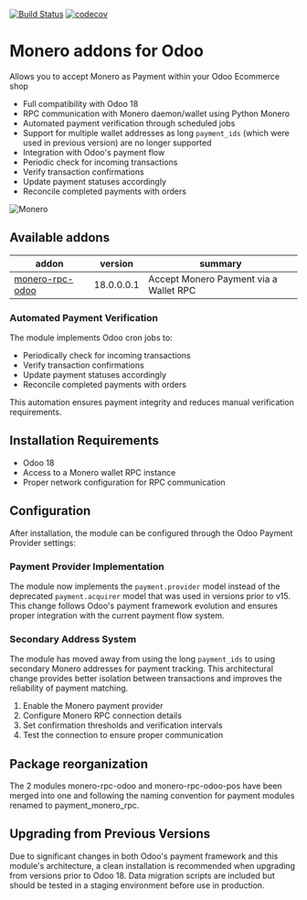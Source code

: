 [![Build Status](https://api.travis-ci.com/t-900-a/moneroodoo.svg?branch=main)](https://travis-ci.com/t-900-a/moneroodoo)
[![codecov](https://codecov.io/gh/t-900-a/moneroodoo/branch/main/graph/badge.svg?token=10S5GGNRHH)](https://codecov.io/gh/t-900-a/moneroodoo)

# Monero addons for Odoo

Allows you to accept Monero as Payment within your Odoo Ecommerce shop

- Full compatibility with Odoo 18
- RPC communication with Monero daemon/wallet using Python Monero
- Automated payment verification through scheduled jobs
- Support for multiple wallet addresses as long `payment_ids` (which were used in previous version) are no longer supported
- Integration with Odoo's payment flow
- Periodic check for incoming transactions
- Verify transaction confirmations
- Update payment statuses accordingly
- Reconcile completed payments with orders

![Monero](https://raw.githubusercontent.com/t-900-a/moneroodoo/dev/monero-rpc-odoo/static/src/img/logo.png)

Available addons
----------------
|  addon | version  | summary  |
|---|---|---|
|  [monero-rpc-odoo](monero-rpc-odoo/) |  18.0.0.0.1 |  Accept Monero Payment via a Wallet RPC |

### Automated Payment Verification

The module implements Odoo cron jobs to:

- Periodically check for incoming transactions
- Verify transaction confirmations
- Update payment statuses accordingly
- Reconcile completed payments with orders

This automation ensures payment integrity and reduces manual verification requirements.

## Installation Requirements

- Odoo 18
- Access to a Monero wallet RPC instance
- Proper network configuration for RPC communication

## Configuration

After installation, the module can be configured through the Odoo Payment Provider settings:

### Payment Provider Implementation

The module now implements the `payment.provider` model instead of the deprecated `payment.acquirer` model that was used in versions prior to v15. This change follows Odoo's payment framework evolution and ensures proper integration with the current payment flow system.

### Secondary Address System

The module has moved away from using the long `payment_ids` to using secondary Monero addresses for payment tracking. This architectural change provides better isolation between transactions and improves the reliability of payment matching.
1. Enable the Monero payment provider
2. Configure Monero RPC connection details
3. Set confirmation thresholds and verification intervals
4. Test the connection to ensure proper communication

## Package reorganization

The 2 modules monero-rpc-odoo and monero-rpc-odoo-pos have been merged into one and following the naming convention for payment modules renamed to payment_monero_rpc.

## Upgrading from Previous Versions

Due to significant changes in both Odoo's payment framework and this module's architecture, a clean installation is recommended when upgrading from versions prior to Odoo 18. Data migration scripts are included but should be tested in a staging environment before use in production.

